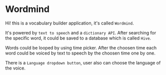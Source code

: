 # Wordmind

Hi! this is a vocabulary builder application, it's called `Wordmind`. 

It's powered by `text to speech` and a `dictionary API`. After searching for the specific word,
it could be saved to a database which is called `Hive`.

Words could be looped by using time picker. After the choosen time each word could be voiced
by text to speech by the choosen time one by one.

There is a `Language dropdown button`, user also can choose the language of the voice.

